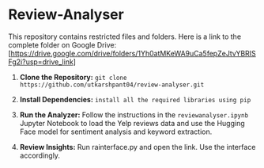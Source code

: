 # Review-Analyser
This repository contains restricted files and folders. Here is a link to the complete folder on Google Drive: [https://drive.google.com/drive/folders/1Yh0atMKeWA9uCa5fepZeJtvYBRISFg2i?usp=drive_link]

1. **Clone the Repository:** `git clone https://github.com/utkarshpant04/review-analyser.git`

2. **Install Dependencies:** `install all the required libraries using pip`

3. **Run the Analyzer:** Follow the instructions in the `reviewanalyser.ipynb` Jupyter Notebook to load the Yelp reviews data and use the Hugging Face model for sentiment analysis and keyword extraction.

4. **Review Insights:** Run rainterface.py and open the link. Use the interface accordingly.
